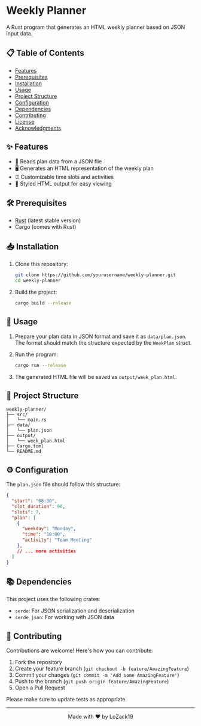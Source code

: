 # Weekly Planner

A Rust program that generates an HTML weekly planner based on JSON input data.

## 📋 Table of Contents

- [Features](#-features)
- [Prerequisites](#-prerequisites)
- [Installation](#-installation)
- [Usage](#-usage)
- [Project Structure](#-project-structure)
- [Configuration](#-configuration)
- [Dependencies](#-dependencies)
- [Contributing](#-contributing)
- [License](#-license)
- [Acknowledgments](#-acknowledgments)

## ✨ Features

- 📅 Reads plan data from a JSON file
- 🖥️ Generates an HTML representation of the weekly plan
- ⏰ Customizable time slots and activities
- 🎨 Styled HTML output for easy viewing

## 🛠️ Prerequisites

- [Rust](https://www.rust-lang.org/tools/install) (latest stable version)
- Cargo (comes with Rust)

## 📥 Installation

1. Clone this repository:
   ```sh
   git clone https://github.com/yourusername/weekly-planner.git
   cd weekly-planner
   ```

2. Build the project:
   ```sh
   cargo build --release
   ```

## 🚀 Usage

1. Prepare your plan data in JSON format and save it as `data/plan.json`. The format should match the structure expected by the `WeekPlan` struct.

2. Run the program:
   ```sh
   cargo run --release
   ```

3. The generated HTML file will be saved as `output/week_plan.html`.

## 📁 Project Structure

```
weekly-planner/
├── src/
│   └── main.rs
├── data/
│   └── plan.json
├── output/
│   └── week_plan.html
├── Cargo.toml
└── README.md
```

## ⚙️ Configuration

The `plan.json` file should follow this structure:

```json
{
  "start": "08:30",
  "slot_duration": 90,
  "slots": 7,
  "plan": [
    {
      "weekday": "Monday",
      "time": "10:00",
      "activity": "Team Meeting"
    },
    // ... more activities
  ]
}
```

## 📚 Dependencies

This project uses the following crates:

- `serde`: For JSON serialization and deserialization
- `serde_json`: For working with JSON data

## 🤝 Contributing

Contributions are welcome! Here's how you can contribute:

1. Fork the repository
2. Create your feature branch (`git checkout -b feature/AmazingFeature`)
3. Commit your changes (`git commit -m 'Add some AmazingFeature'`)
4. Push to the branch (`git push origin feature/AmazingFeature`)
5. Open a Pull Request

Please make sure to update tests as appropriate.

---

<div align="center">
Made with ❤️ by LoZack19
</div>
